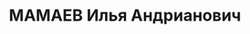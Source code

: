 ---
title: МАМАЕВ Илья Андрианович
description: "Род. в 1898, Башкирская АССР. \n  Приговор: 28.12.1937 – ВМН"
---